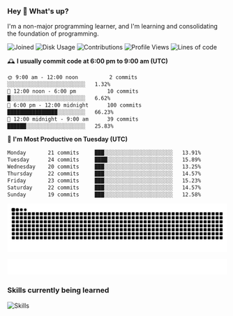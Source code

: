 ### Hey :wave: What's up?

I'm a non-major programming learner, and I'm learning and consolidating the foundation of programming.

<!--START_SECTION:waka-->
![Joined](http://img.shields.io/badge/Joined-8%20years%20ago-6D67E4?style=flat&labelColor=453C67)
![Disk Usage](http://img.shields.io/badge/Github%27s%20Storage-604.4%20MB-FD841F?style=flat&labelColor=E14D2A)
![Contributions](http://img.shields.io/badge/Contributions%20in%202025-31-7DCE13?style=flat&labelColor=2B7A0B)
![Profile Views](http://img.shields.io/badge/Profile%20Views-0-3AB4F2?style=flat&labelColor=0078AA)
![Lines of code](https://img.shields.io/badge/Lines%20of%20code-2%20Million%20Lines%20of%20code-FF8B8B?style=flat&labelColor=EB4747)

🕰️ **I usually commit code at 6:00 pm to 9:00 am (UTC)** 

```text
🌞 9:00 am - 12:00 noon          2 commits      ░░░░░░░░░░░░░░░░░░░░░░░░░   1.32% 
🌆 12:00 noon - 6:00 pm          10 commits     █░░░░░░░░░░░░░░░░░░░░░░░░   6.62% 
🌃 6:00 pm - 12:00 midnight      100 commits    ████████████████░░░░░░░░░   66.23% 
🌙 12:00 midnight - 9:00 am      39 commits     ██████░░░░░░░░░░░░░░░░░░░   25.83%
```
📅 **I'm Most Productive on Tuesday (UTC)** 

```text
Monday       21 commits     ███░░░░░░░░░░░░░░░░░░░░░░   13.91% 
Tuesday      24 commits     ████░░░░░░░░░░░░░░░░░░░░░   15.89% 
Wednesday    20 commits     ███░░░░░░░░░░░░░░░░░░░░░░   13.25% 
Thursday     22 commits     ███░░░░░░░░░░░░░░░░░░░░░░   14.57% 
Friday       23 commits     ███░░░░░░░░░░░░░░░░░░░░░░   15.23% 
Saturday     22 commits     ███░░░░░░░░░░░░░░░░░░░░░░   14.57% 
Sunday       19 commits     ███░░░░░░░░░░░░░░░░░░░░░░   12.58%
```

<!--END_SECTION:waka-->

![Snake animation](https://raw.githubusercontent.com/dirname/dirname/output/snake.svg)

![metrics](github-metrics.svg)

### Skills currently being learned

![Skills](https://skillicons.dev/icons?i=linux,rust,go,solidity,typescript,bash,git,postgres,mysql,redis,mongo,docker,kubernetes,grafana,prometheus)
